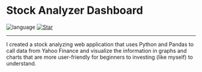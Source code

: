 # Stock Analyzer Dashboard


![language](https://img.shields.io/badge/language-python3.9-yellow?style=plastic&logo=appveyor)
[![Star](https://img.shields.io/github/stars/mylan-nguyen/MyDay-App.svg?logo=github&style=social)]([https://github.com/mylan-nguyen/CommunityCovidTracker](https://github.com/mylan-nguyen/Stock_Analyzer_Dashboard))

----------------------------------------------------------------------------------------------------
I created a stock analyzing web application that uses Python and Pandas to call data from Yahoo Finance and visualize the information in graphs and charts that are more user-friendly for beginners to investing (like myself) to understand.
